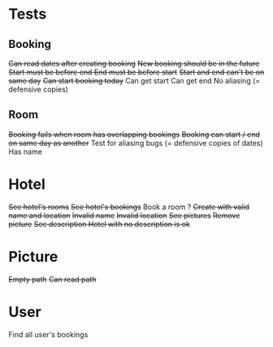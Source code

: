 # Tests

## Booking

~~Can read dates after creating booking~~
~~New booking should be in the future~~
~~Start must be before end
End must be before start~~
~~Start and end can't be on same day~~
~~Can start booking today~~
Can get start
Can get end
No aliasing (= defensive copies)

## Room

~~Booking fails when room has overlapping bookings~~
~~Booking can start / end on same day as another~~
Test for aliasing bugs (= defensive copies of dates)
Has name

# Hotel

~~See hotel's rooms~~
~~See hotel's bookings~~
Book a room ?
~~Create with valid name and location~~
~~Invalid name~~
~~Invalid location~~
~~See pictures~~
~~Remove picture~~
~~See description
Hotel with no description is ok~~

# Picture

~~Empty path~~
~~Can read path~~

# User

Find all user's bookings
